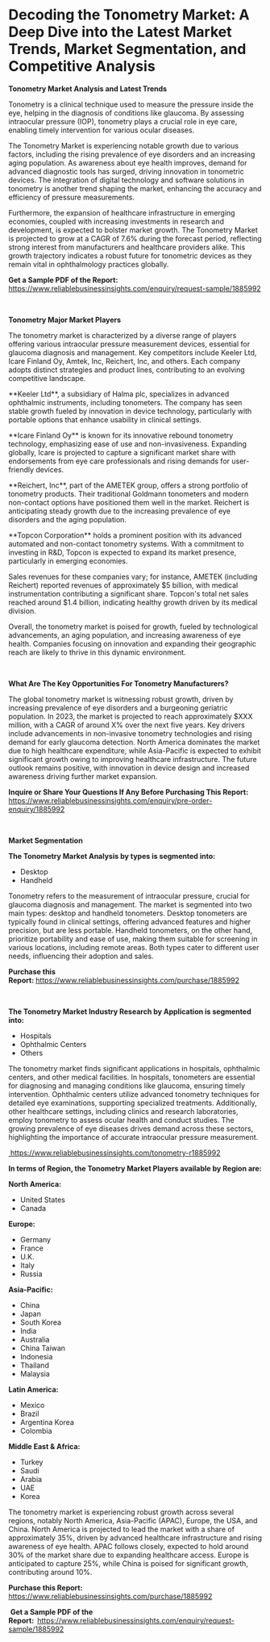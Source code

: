 <p><h1>Decoding the Tonometry Market: A Deep Dive into the Latest Market Trends, Market Segmentation, and Competitive Analysis</h1></p><p><strong>Tonometry Market Analysis and Latest Trends</strong></p>
<p><p>Tonometry is a clinical technique used to measure the pressure inside the eye, helping in the diagnosis of conditions like glaucoma. By assessing intraocular pressure (IOP), tonometry plays a crucial role in eye care, enabling timely intervention for various ocular diseases. </p><p>The Tonometry Market is experiencing notable growth due to various factors, including the rising prevalence of eye disorders and an increasing aging population. As awareness about eye health improves, demand for advanced diagnostic tools has surged, driving innovation in tonometric devices. The integration of digital technology and software solutions in tonometry is another trend shaping the market, enhancing the accuracy and efficiency of pressure measurements. </p><p>Furthermore, the expansion of healthcare infrastructure in emerging economies, coupled with increasing investments in research and development, is expected to bolster market growth. The Tonometry Market is projected to grow at a CAGR of 7.6% during the forecast period, reflecting strong interest from manufacturers and healthcare providers alike. This growth trajectory indicates a robust future for tonometric devices as they remain vital in ophthalmology practices globally.</p></p>
<p><strong>Get a Sample PDF of the Report:&nbsp;</strong> <a href="https://www.reliablebusinessinsights.com/enquiry/request-sample/1885992?utm_campaign=2274&utm_medium=2&utm_source=Github&utm_content=ia&utm_term=13042025&utm_id=tonometry">https://www.reliablebusinessinsights.com/enquiry/request-sample/1885992</a></p>
<p>&nbsp;</p>
<p><strong>Tonometry Major Market Players</strong></p>
<p><p>The tonometry market is characterized by a diverse range of players offering various intraocular pressure measurement devices, essential for glaucoma diagnosis and management. Key competitors include Keeler Ltd, Icare Finland Oy, Amtek, Inc, Reichert, Inc, and others. Each company adopts distinct strategies and product lines, contributing to an evolving competitive landscape.</p><p>**Keeler Ltd**, a subsidiary of Halma plc, specializes in advanced ophthalmic instruments, including tonometers. The company has seen stable growth fueled by innovation in device technology, particularly with portable options that enhance usability in clinical settings.</p><p>**Icare Finland Oy** is known for its innovative rebound tonometry technology, emphasizing ease of use and non-invasiveness. Expanding globally, Icare is projected to capture a significant market share with endorsements from eye care professionals and rising demands for user-friendly devices.</p><p>**Reichert, Inc**, part of the AMETEK group, offers a strong portfolio of tonometry products. Their traditional Goldmann tonometers and modern non-contact options have positioned them well in the market. Reichert is anticipating steady growth due to the increasing prevalence of eye disorders and the aging population.</p><p>**Topcon Corporation** holds a prominent position with its advanced automated and non-contact tonometry systems. With a commitment to investing in R&D, Topcon is expected to expand its market presence, particularly in emerging economies.</p><p>Sales revenues for these companies vary; for instance, AMETEK (including Reichert) reported revenues of approximately $5 billion, with medical instrumentation contributing a significant share. Topcon's total net sales reached around $1.4 billion, indicating healthy growth driven by its medical division.</p><p>Overall, the tonometry market is poised for growth, fueled by technological advancements, an aging population, and increasing awareness of eye health. Companies focusing on innovation and expanding their geographic reach are likely to thrive in this dynamic environment.</p></p>
<p>&nbsp;</p>
<p><strong>What Are The Key Opportunities For Tonometry Manufacturers?</strong></p>
<p><p>The global tonometry market is witnessing robust growth, driven by increasing prevalence of eye disorders and a burgeoning geriatric population. In 2023, the market is projected to reach approximately $XXX million, with a CAGR of around X% over the next five years. Key drivers include advancements in non-invasive tonometry technologies and rising demand for early glaucoma detection. North America dominates the market due to high healthcare expenditure, while Asia-Pacific is expected to exhibit significant growth owing to improving healthcare infrastructure. The future outlook remains positive, with innovation in device design and increased awareness driving further market expansion.</p></p>
<p><strong>Inquire or Share Your Questions If Any Before Purchasing This Report:</strong> <a href="https://www.reliablebusinessinsights.com/enquiry/pre-order-enquiry/1885992?utm_campaign=2274&utm_medium=2&utm_source=Github&utm_content=ia&utm_term=13042025&utm_id=tonometry">https://www.reliablebusinessinsights.com/enquiry/pre-order-enquiry/1885992</a></p>
<p>&nbsp;</p>
<p><strong>Market Segmentation</strong></p>
<p><strong>The Tonometry Market Analysis by types is segmented into:</strong></p>
<p><ul><li>Desktop</li><li>Handheld</li></ul></p>
<p><p>Tonometry refers to the measurement of intraocular pressure, crucial for glaucoma diagnosis and management. The market is segmented into two main types: desktop and handheld tonometers. Desktop tonometers are typically found in clinical settings, offering advanced features and higher precision, but are less portable. Handheld tonometers, on the other hand, prioritize portability and ease of use, making them suitable for screening in various locations, including remote areas. Both types cater to different user needs, influencing their adoption and sales.</p></p>
<p><strong>Purchase this Report:&nbsp;</strong><a href="https://www.reliablebusinessinsights.com/purchase/1885992?utm_campaign=2274&utm_medium=2&utm_source=Github&utm_content=ia&utm_term=13042025&utm_id=tonometry">https://www.reliablebusinessinsights.com/purchase/1885992</a></p>
<p>&nbsp;</p>
<p><strong>The Tonometry Market Industry Research by Application is segmented into:</strong></p>
<p><ul><li>Hospitals</li><li>Ophthalmic Centers</li><li>Others</li></ul></p>
<p><p>The tonometry market finds significant applications in hospitals, ophthalmic centers, and other medical facilities. In hospitals, tonometers are essential for diagnosing and managing conditions like glaucoma, ensuring timely intervention. Ophthalmic centers utilize advanced tonometry techniques for detailed eye examinations, supporting specialized treatments. Additionally, other healthcare settings, including clinics and research laboratories, employ tonometry to assess ocular health and conduct studies. The growing prevalence of eye diseases drives demand across these sectors, highlighting the importance of accurate intraocular pressure measurement.</p></p>
<p><a href="https://www.reliablebusinessinsights.com/tonometry-r1885992?utm_campaign=2274&utm_medium=2&utm_source=Github&utm_content=ia&utm_term=13042025&utm_id=tonometry">&nbsp;https://www.reliablebusinessinsights.com/tonometry-r1885992</a></p>
<p><strong>In terms of Region, the Tonometry Market Players available by Region are:</strong></p>
<p>
    <p> <strong> North America: </strong>
        <ul>
            <li>United States</li>
            <li>Canada</li>
        </ul>
        </p> 
    <p> <strong> Europe: </strong>
        <ul>
            <li>Germany</li>
            <li>France</li>
            <li>U.K.</li>
            <li>Italy</li>
            <li>Russia</li>
        </ul>
        </p> 
    <p> <strong> Asia-Pacific: </strong>
        <ul>
            <li>China</li>
            <li>Japan</li>
            <li>South Korea</li>
            <li>India</li>
            <li>Australia</li>
            <li>China Taiwan</li>
            <li>Indonesia</li>
            <li>Thailand</li>
            <li>Malaysia</li>
        </ul>
        </p> 
    <p> <strong> Latin America: </strong>
        <ul>
            <li>Mexico</li>
            <li>Brazil</li>
            <li>Argentina Korea</li>
            <li>Colombia</li>
        </ul>
        </p> 
    <p> <strong> Middle East & Africa: </strong>
        <ul>
            <li>Turkey</li>
            <li>Saudi</li>
            <li>Arabia</li>
            <li>UAE</li>
            <li>Korea</li>
        </ul>
    </p>
    </p>
<p><p>The tonometry market is experiencing robust growth across several regions, notably North America, Asia-Pacific (APAC), Europe, the USA, and China. North America is projected to lead the market with a share of approximately 35%, driven by advanced healthcare infrastructure and rising awareness of eye health. APAC follows closely, expected to hold around 30% of the market share due to expanding healthcare access. Europe is anticipated to capture 25%, while China is poised for significant growth, contributing around 10%.</p></p>
<p><strong>Purchase this Report: </strong><a href="https://www.reliablebusinessinsights.com/purchase/1885992?utm_campaign=2274&utm_medium=2&utm_source=Github&utm_content=ia&utm_term=13042025&utm_id=tonometry">https://www.reliablebusinessinsights.com/purchase/1885992</a></p>
<p>&nbsp;<strong>Get a Sample PDF of the Report:&nbsp;&nbsp;</strong><a href="https://www.reliablebusinessinsights.com/enquiry/request-sample/1885992?utm_campaign=2274&utm_medium=2&utm_source=Github&utm_content=ia&utm_term=13042025&utm_id=tonometry">https://www.reliablebusinessinsights.com/enquiry/request-sample/1885992</a></p>
<p><strong></strong></p>
<p><p></p><p></p><p></p></p>